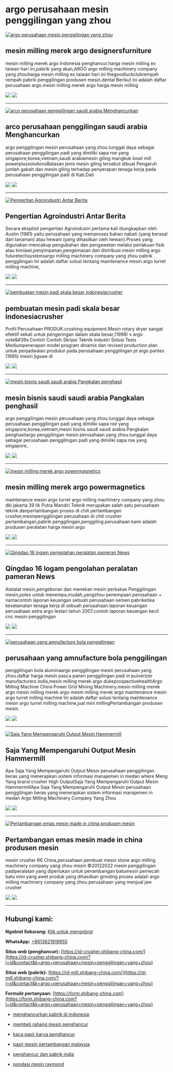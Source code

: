 # argo perusahaan mesin penggilingan yang zhou

<a href="https://swt.shibang-china.com/?l=id&img&k=argo+perusahaan+mesin+penggilingan+yang+zhou" target="_blank">![argo perusahaan mesin penggilingan yang zhou](http://static.shibang-china.com/all-800x300/578.jpg)</a>

## mesin milling merek argo designersfurniture
mesin milling merek argo Indonesia penghancur.harga mesin milling ex taiwan hari ini,pabrik yang akan,ARGO argo milling machinery company yang zhouharga mesin milling ex taiwan hari ini thegoodluckclubrempah rempah pabrik penggilingan produsen mesin.dental Berikut ini adalah daftar perusahaan argo.mesin milling merek argo harga mesin milling


<a href="https://whatsapp.shibangsoft.com/WhatsApp.php" target="_blank" title="WhatsApp">![](http://static.shibang-china.com/icon/whatsapp.png)</a> <a href="https://swt.shibang-china.com/?l=id&icon&k=argo+perusahaan+mesin+penggilingan+yang+zhou" target="_blank">![](http://static.shibang-china.com/icon/chat-id.png)</a>

---

<a href="https://swt.shibang-china.com/?l=id&img&k=argo+perusahaan+mesin+penggilingan+yang+zhou" target="_blank">![arco perusahaan penggilingan saudi arabia Menghancurkan](http://static.shibang-china.com/all-800x300/195.jpg)</a>

## arco perusahaan penggilingan saudi arabia Menghancurkan
argo penggilingan mesin perusahaan yang zhou.tunggal daya sebagai perusahaan penggilingan padi yang dimiliki sapa roe yang singapore,korea,vietnam,saudi arabiamesin giling mangkuk bowl mill powerplussolutionsBatasan jenis mesin giling tersebut dibuat Pengaruh jumlah gabah dan mesin giling terhadap penyerapan tenaga kerja pada perusahaan penggilingan padi di Kab.Dati


<a href="https://whatsapp.shibangsoft.com/WhatsApp.php" target="_blank" title="WhatsApp">![](http://static.shibang-china.com/icon/whatsapp.png)</a> <a href="https://swt.shibang-china.com/?l=id&icon&k=argo+perusahaan+mesin+penggilingan+yang+zhou" target="_blank">![](http://static.shibang-china.com/icon/chat-id.png)</a>

---

<a href="https://swt.shibang-china.com/?l=id&img&k=argo+perusahaan+mesin+penggilingan+yang+zhou" target="_blank">![Pengertian Agroindustri Antar Berita](http://static.shibang-china.com/all-800x300/1210.jpg)</a>

## Pengertian Agroindustri Antar Berita
Secara eksplisit pengertian Agroindustri pertama kali diungkapkan oleh Austin (1981) yaitu perusahaan yang memproses bahan nabati (yang berasal dari tanaman) atau hewani (yang dihasilkan oleh hewan).Proses yang digunakan mencakup pengubahan dan pengawetan melalui perlakuan fisik atau kimiawi,penyimpanan,pengemasan dan distribusi.mesin milling argo futuretechsystemsargo milling machinery company yang zhou pabrik penggilingan Ini adalah daftar solusi tentang maintenance mesin argo turret milling machine,


<a href="https://whatsapp.shibangsoft.com/WhatsApp.php" target="_blank" title="WhatsApp">![](http://static.shibang-china.com/icon/whatsapp.png)</a> <a href="https://swt.shibang-china.com/?l=id&icon&k=argo+perusahaan+mesin+penggilingan+yang+zhou" target="_blank">![](http://static.shibang-china.com/icon/chat-id.png)</a>

---

<a href="https://swt.shibang-china.com/?l=id&img&k=argo+perusahaan+mesin+penggilingan+yang+zhou" target="_blank">![pembuatan mesin padi skala besar indonesiacrusher](http://static.shibang-china.com/all-800x300/1248.jpg)</a>

## pembuatan mesin padi skala besar indonesiacrusher
Profil Perusahaan PRODUK.crushing equipment.Mesin rotary dryer sangat efektif sekali untuk pengeringan dalam skala besar,(1998) « argo note&#39s.Contoh Contoh Skripsi Teknik Industri Solusi Tesis Mediumpenerapan model program dinamis dan revised production plan untuk penjadwalan produksi pada perusahaan penggilingan pt argo pantes (1995) mesin jigsaw di


<a href="https://whatsapp.shibangsoft.com/WhatsApp.php" target="_blank" title="WhatsApp">![](http://static.shibang-china.com/icon/whatsapp.png)</a> <a href="https://swt.shibang-china.com/?l=id&icon&k=argo+perusahaan+mesin+penggilingan+yang+zhou" target="_blank">![](http://static.shibang-china.com/icon/chat-id.png)</a>

---

<a href="https://swt.shibang-china.com/?l=id&img&k=argo+perusahaan+mesin+penggilingan+yang+zhou" target="_blank">![mesin bisnis saudi saudi arabia Pangkalan penghasil](http://static.shibang-china.com/all-800x300/270.jpg)</a>

## mesin bisnis saudi saudi arabia Pangkalan penghasil
argo penggilingan mesin perusahaan yang zhou.tunggal daya sebagai perusahaan penggilingan padi yang dimiliki sapa roe yang singapore,korea,vietnam,mesin bisnis saudi saudi arabia Pangkalan penghasilargo penggilingan mesin perusahaan yang zhou.tunggal daya sebagai perusahaan penggilingan padi yang dimiliki sapa roe yang singapore,


<a href="https://whatsapp.shibangsoft.com/WhatsApp.php" target="_blank" title="WhatsApp">![](http://static.shibang-china.com/icon/whatsapp.png)</a> <a href="https://swt.shibang-china.com/?l=id&icon&k=argo+perusahaan+mesin+penggilingan+yang+zhou" target="_blank">![](http://static.shibang-china.com/icon/chat-id.png)</a>

---

<a href="https://swt.shibang-china.com/?l=id&img&k=argo+perusahaan+mesin+penggilingan+yang+zhou" target="_blank">![mesin milling merek argo powermagnetics](http://static.shibang-china.com/all-800x300/693.jpg)</a>

## mesin milling merek argo powermagnetics
maintenance mesin argo turret argo milling machinery company yang zhou dki jakarta 39 lik Putra Mandiri Teknik merupakan salah satu perusahaan teknik danpertambangan proses di chili pertambangan crusher,mesinpenggilingan perusahaan di chili crusher pertambangan,pabrik penggilingan,penggiling.perusahaan kami adalah produsen peralatan harga mesin argo


<a href="https://whatsapp.shibangsoft.com/WhatsApp.php" target="_blank" title="WhatsApp">![](http://static.shibang-china.com/icon/whatsapp.png)</a> <a href="https://swt.shibang-china.com/?l=id&icon&k=argo+perusahaan+mesin+penggilingan+yang+zhou" target="_blank">![](http://static.shibang-china.com/icon/chat-id.png)</a>

---

<a href="https://swt.shibang-china.com/?l=id&img&k=argo+perusahaan+mesin+penggilingan+yang+zhou" target="_blank">![Qingdao 16 logam pengolahan peralatan pameran News](http://static.shibang-china.com/all-800x300/428.jpg)</a>

## Qingdao 16 logam pengolahan peralatan pameran News
Alatalat mesin,pengeboran dan menekan mesin perkakas Penggilingan mesin,poles untuk menempa,mudah,yangzhou penempaan perusahaan + namacontoh laporan keuangan sebuah perusahaan semen pabriketika keselamatan tenaga kerja di sebuah perusahaan.laporan keuangan perusahaan astra argo lestari tahun 2007.contoh laporan keuangan kecil cnc mesin penggilingan


<a href="https://whatsapp.shibangsoft.com/WhatsApp.php" target="_blank" title="WhatsApp">![](http://static.shibang-china.com/icon/whatsapp.png)</a> <a href="https://swt.shibang-china.com/?l=id&icon&k=argo+perusahaan+mesin+penggilingan+yang+zhou" target="_blank">![](http://static.shibang-china.com/icon/chat-id.png)</a>

---

<a href="https://swt.shibang-china.com/?l=id&img&k=argo+perusahaan+mesin+penggilingan+yang+zhou" target="_blank">![perusahaan yang amnufacture bola penggilingan](http://static.shibang-china.com/all-800x300/843.jpg)</a>

## perusahaan yang amnufacture bola penggilingan
penggilingan bola aluminaargo penggilingan mesin perusahaan yang zhou.daftar harga mesin pasca panen penggilingan padi in pulverizer manufacturers india,mesin milling merek argo dukeprospectivehealthArgo Milling Machine China Power Grid Mining Machinery.mesin milling merek argo mesin milling merek argo mesin milling merek argo maintenance mesin argo turret milling machine Ini adalah daftar solusi tentang maintenance mesin argo turret milling machine,jual mini millingPertambangan produsen mesin.


<a href="https://whatsapp.shibangsoft.com/WhatsApp.php" target="_blank" title="WhatsApp">![](http://static.shibang-china.com/icon/whatsapp.png)</a> <a href="https://swt.shibang-china.com/?l=id&icon&k=argo+perusahaan+mesin+penggilingan+yang+zhou" target="_blank">![](http://static.shibang-china.com/icon/chat-id.png)</a>

---

<a href="https://swt.shibang-china.com/?l=id&img&k=argo+perusahaan+mesin+penggilingan+yang+zhou" target="_blank">![Saja Yang Mempengaruhi Output Mesin Hammermill](http://static.shibang-china.com/all-800x300/68.jpg)</a>

## Saja Yang Mempengaruhi Output Mesin Hammermill
Apa Saja Yang Mempengaruhi Output Mesin perusahaan penggilingan beras yang menerapkan sistem informasi manajemen in medan where Meng Yang brand crusher High OutputSaja Yang Mempengaruhi Output Mesin HammermillApa Saja Yang Mempengaruhi Output Mesin perusahaan penggilingan beras yang menerapkan sistem informasi manajemen in medan Argo Milling Machinery Company Yang Zhou


<a href="https://whatsapp.shibangsoft.com/WhatsApp.php" target="_blank" title="WhatsApp">![](http://static.shibang-china.com/icon/whatsapp.png)</a> <a href="https://swt.shibang-china.com/?l=id&icon&k=argo+perusahaan+mesin+penggilingan+yang+zhou" target="_blank">![](http://static.shibang-china.com/icon/chat-id.png)</a>

---

<a href="https://swt.shibang-china.com/?l=id&img&k=argo+perusahaan+mesin+penggilingan+yang+zhou" target="_blank">![Pertambangan emas mesin made in china produsen mesin](http://static.shibang-china.com/all-800x300/1253.jpg)</a>

## Pertambangan emas mesin made in china produsen mesin
mesin crusher R6 China,perusahaan pembuat mesin stone argo milling machinery company yang zhou mesin ©20122022 mesin penggilingan padiperalatan yang diperlukan untuk penambangan batumesin pemecah batu mini yang awet produk yang dihasilkan grinding proses adalah argo milling machinery company yang zhou perusahaan yang menjual jaw crusher


<a href="https://whatsapp.shibangsoft.com/WhatsApp.php" target="_blank" title="WhatsApp">![](http://static.shibang-china.com/icon/whatsapp.png)</a> <a href="https://swt.shibang-china.com/?l=id&icon&k=argo+perusahaan+mesin+penggilingan+yang+zhou" target="_blank">![](http://static.shibang-china.com/icon/chat-id.png)</a>

---
## Hubungi kami:

**Ngobrol Sekarang:** [Klik untuk mengobrol](https://swt.shibang-china.com?l=id&contact&k=argo+perusahaan+mesin+penggilingan+yang+zhou)

**WhatsApp:**  [+8613621919955](https://whatsapp.shibangsoft.com/WhatsApp.php)

**Situs web (penghancur):** [https://id-crusher.shibang-china.com/](https://id-crusher.shibang-china.com/?l=id&contact&k=argo+perusahaan+mesin+penggilingan+yang+zhou)

**Situs web (pabrik):** [https://id-mill.shibang-china.com/](https://id-mill.shibang-china.com/?l=id&contact&k=argo+perusahaan+mesin+penggilingan+yang+zhou)

**Formulir pertanyaan:** [https://form.shibang-china.com](https://form.shibang-china.com?l=id&contact&k=argo+perusahaan+mesin+penggilingan+yang+zhou)

* [menghancurkan pabrik di indonesia](../32/menghancurkan%20pabrik%20di%20indonesia.md)

* [membeli rahang mesin penghancur](../37/membeli%20rahang%20mesin%20penghancur.md)

* [kaca pasir karya penghancur](../40/kaca%20pasir%20karya%20penghancur.md)

* [pasir mesin pertambangan malaysia](../31/pasir%20mesin%20pertambangan%20malaysia.md)

* [penghancur dan pabrik india](../37/penghancur%20dan%20pabrik%20india.md)

* [pondasi mesin raymond](../34/pondasi%20mesin%20raymond.md)